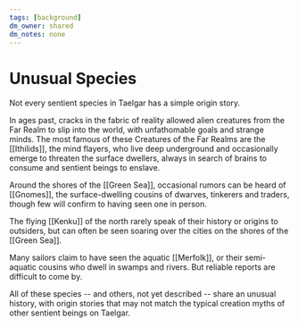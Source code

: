```yaml
---
tags: [background]
dm_owner: shared
dm_notes: none
---
```

# Unusual Species

Not every sentient species in Taelgar has a simple origin story. 

In ages past, cracks in the fabric of reality allowed alien creatures from the Far Realm to slip into the world, with unfathomable goals and strange minds. The most famous of these Creatures of the Far Realms are the [[Ithilids]], the mind flayers, who live deep underground and occasionally emerge to threaten the surface dwellers, always in search of brains to consume and sentient beings to enslave. 

Around the shores of the [[Green Sea]], occasional rumors can be heard of [[Gnomes]], the surface-dwelling cousins of dwarves, tinkerers and traders, though few will confirm to having seen one in person. 

The flying [[Kenku]] of the north rarely speak of their history or origins to outsiders, but can often be seen soaring over the cities on the shores of the [[Green Sea]]. 

Many sailors claim to have seen the aquatic [[Merfolk]], or their semi-aquatic cousins who dwell in swamps and rivers. But reliable reports are difficult to come by. 

All of these species -- and others, not yet described -- share an unusual history, with origin stories that may not match the typical creation myths of other sentient beings on Taelgar.